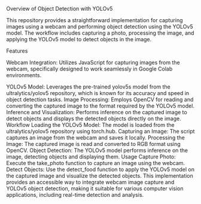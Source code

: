 
Overview of Object Detection with YOLOv5

This repository provides a straightforward implementation for capturing images using a webcam and performing object detection using the YOLOv5 model. The workflow includes capturing a photo, processing the image, and applying the YOLOv5 model to detect objects in the image.

Features

Webcam Integration: Utilizes JavaScript for capturing images from the webcam, specifically designed to work seamlessly in Google Colab environments.

YOLOv5 Model: Leverages the pre-trained yolov5s model from the ultralytics/yolov5 repository, which is known for its accuracy and speed in object detection tasks.
Image Processing: Employs OpenCV for reading and converting the captured image to the format required by the YOLOv5 model.
Inference and Visualization: Performs inference on the captured image to detect objects and displays the detected objects directly on the image.
Workflow
Loading the YOLOv5 Model: The model is loaded from the ultralytics/yolov5 repository using torch.hub.
Capturing an Image: The script captures an image from the webcam and saves it locally.
Processing the Image: The captured image is read and converted to RGB format using OpenCV.
Object Detection: The YOLOv5 model performs inference on the image, detecting objects and displaying them.
Usage
Capture Photo: Execute the take_photo function to capture an image using the webcam.
Detect Objects: Use the detect_food function to apply the YOLOv5 model on the captured image and visualize the detected objects.
This implementation provides an accessible way to integrate webcam image capture and YOLOv5 object detection, making it suitable for various computer vision applications, including real-time detection and analysis.
